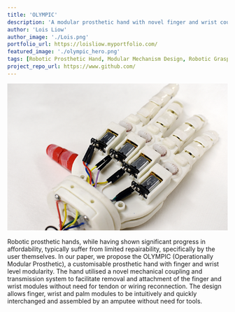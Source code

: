 ```yaml
---
title: 'OLYMPIC'
description: 'A modular prosthetic hand with novel finger and wrist coupling mechanisms.'
author: 'Lois Liow'
author_image: './Lois.png'
portfolio_url: https://loisliow.myportfolio.com/
featured_image: './olympic_hero.png'
tags: [Robotic Prosthetic Hand, Modular Mechanism Design, Robotic Grasping and Manipulation ]
project_repo_url: https://www.github.com/
---
```


![](./olympic_hero.png)

Robotic prosthetic hands, while having shown significant progress in affordability, typically suffer from limited repairability, specifically by the user themselves. In our paper, we propose the OLYMPIC (Operationally Modular Prosthetic), a customisable prosthetic hand with finger and wrist level modularity. The hand utilised a novel mechanical coupling and transmission system to facilitate removal and attachment of the finger and wrist modules without need for tendon or wiring reconnection. The design allows finger, wrist and palm modules to be intuitively and quickly interchanged and assembled by an amputee without need for tools.

